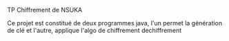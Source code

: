 TP Chiffrement de NSUKA

Ce projet est constitué de deux programmes java, l'un permet la génération de clé et l'autre, applique l'algo de chiffrement dechiffrement
